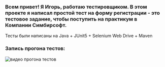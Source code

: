 
### Всем привет! Я Игорь, работаю тестировщиком. В этом проекте я написал простой тест на форму регистрации - это тестовое задание, чтобы поступить на практикум в Компании Симбирсофт.
 
Тесты были написаны на Java + JUnit5 + Selenium Web Drive + Maven

### Запись прогона тестов:
![видео прогона тестов](./images/c6c993a2bcb88485.gif "Запись прогона тестов")

